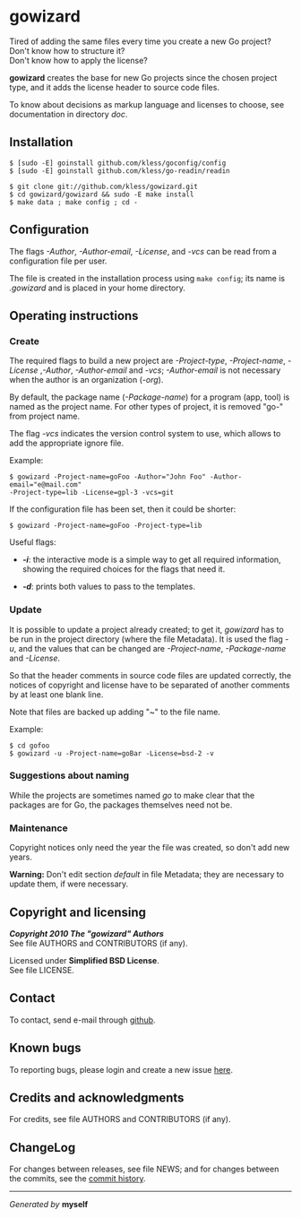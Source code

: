 gowizard
========

Tired of adding the same files every time you create a new Go project?  
Don't know how to structure it?  
Don't know how to apply the license?

**gowizard** creates the base for new Go projects since the chosen project
type, and it adds the license header to source code files.

To know about decisions as markup language and licenses to choose, see
documentation in directory *doc*.


## Installation

	$ [sudo -E] goinstall github.com/kless/goconfig/config
	$ [sudo -E] goinstall github.com/kless/go-readin/readin

	$ git clone git://github.com/kless/gowizard.git
	$ cd gowizard/gowizard && sudo -E make install
	$ make data ; make config ; cd -


## Configuration

The flags *-Author*, *-Author-email*, *-License*, and *-vcs* can be read from a
configuration file per user.

The file is created in the installation process using `make config`; its name is
*.gowizard* and is placed in your home directory.


## Operating instructions

### Create

The required flags to build a new project are *-Project-type*, *-Project-name*,
*-License* ,*-Author*, *-Author-email* and *-vcs*; *-Author-email* is not
necessary when the author is an organization (*-org*).

By default, the package name (*-Package-name*) for a program (app, tool) is
named as the project name. For other types of project, it is removed "go-" from
project name.

The flag *-vcs* indicates the version control system to use, which allows to add
the appropriate ignore file.

Example:

	$ gowizard -Project-name=goFoo -Author="John Foo" -Author-email="e@mail.com"
	-Project-type=lib -License=gpl-3 -vcs=git

If the configuration file has been set, then it could be shorter:

	$ gowizard -Project-name=goFoo -Project-type=lib

Useful flags:

+ ***-i***: the interactive mode is a simple way to get all required
information, showing the required choices for the flags that need it.

+ ***-d***: prints both values to pass to the templates.

### Update

It is possible to update a project already created; to get it, *gowizard* has to
be run in the project directory (where the file Metadata). It is used the flag
*-u*, and the values that can be changed are *-Project-name*, *-Package-name*
and *-License*.

So that the header comments in source code files are updated correctly, the
notices of copyright and license have to be separated of another comments by at
least one blank line.

Note that files are backed up adding "~" to the file name.

Example:

	$ cd gofoo
	$ gowizard -u -Project-name=goBar -License=bsd-2 -v

### Suggestions about naming

While the projects are sometimes named *go* to make clear that the packages are
for Go, the packages themselves need not be.

### Maintenance

Copyright notices only need the year the file was created, so don't add new
years.

**Warning:** Don't edit section *default* in file Metadata; they are necessary
to update them, if were necessary.


## Copyright and licensing

***Copyright 2010  The "gowizard" Authors***  
See file AUTHORS and CONTRIBUTORS (if any).

Licensed under **Simplified BSD License**.  
See file LICENSE.


## Contact

To contact, send e-mail through [github][1].


## Known bugs

To reporting bugs, please login and create a new issue [here][2].


## Credits and acknowledgments

For credits, see file AUTHORS and CONTRIBUTORS (if any).


## ChangeLog

For changes between releases, see file NEWS; and for changes between the commits,
see the [commit history][3].


* * *
*Generated by* **myself**


[1]: http://github.com/kless
[2]: http://github.com/kless/gowizard/issues
[3]: http://github.com/kless/gowizard/commits/master

